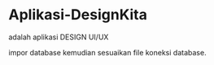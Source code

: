 # Aplikasi-DesignKita
adalah aplikasi DESIGN UI/UX

impor database kemudian sesuaikan file koneksi database.
